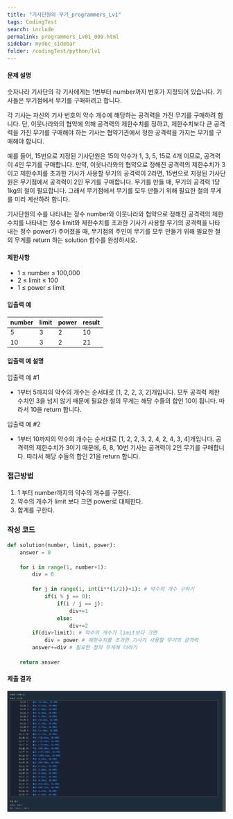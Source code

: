 ```yaml
---
title: "기사단원의 무기_programmers_Lv1"
tags: CodingTest
search: include
permalink: programmers_Lv01_009.html
sidebar: mydoc_sidebar
folder: /codingTest/python/lv1
---
```



#### 문제 설명 <br>

숫자나라 기사단의 각 기사에게는 1번부터 number까지 번호가 지정되어 있습니다. 기사들은 무기점에서 무기를 구매하려고 합니다.

각 기사는 자신의 기사 번호의 약수 개수에 해당하는 공격력을 가진 무기를 구매하려 합니다. 단, 이웃나라와의 협약에 의해 공격력의 제한수치를 정하고, 제한수치보다 큰 공격력을 가진 무기를 구매해야 하는 기사는 협약기관에서 정한 공격력을 가지는 무기를 구매해야 합니다.

예를 들어, 15번으로 지정된 기사단원은 15의 약수가 1, 3, 5, 15로 4개 이므로, 공격력이 4인 무기를 구매합니다. 만약, 이웃나라와의 협약으로 정해진 공격력의 제한수치가 3이고 제한수치를 초과한 기사가 사용할 무기의 공격력이 2라면, 15번으로 지정된 기사단원은 무기점에서 공격력이 2인 무기를 구매합니다. 무기를 만들 때, 무기의 공격력 1당 1kg의 철이 필요합니다. 그래서 무기점에서 무기를 모두 만들기 위해 필요한 철의 무게를 미리 계산하려 합니다.

기사단원의 수를 나타내는 정수 number와 이웃나라와 협약으로 정해진 공격력의 제한수치를 나타내는 정수 limit와 제한수치를 초과한 기사가 사용할 무기의 공격력을 나타내는 정수 power가 주어졌을 때, 무기점의 주인이 무기를 모두 만들기 위해 필요한 철의 무게를 return 하는 solution 함수를 완성하시오.

#### 제한사항 <br>

- 1 ≤ number ≤ 100,000
- 2 ≤ limit ≤ 100
- 1 ≤ power ≤ limit

#### 입출력 예 <br>
  
number|	limit|	power|	result
---|---|---|---
5|	3|	2|	10
10|	3|	2|	21

#### 입출력 예 설명 <br>

입출력 예 #1
- 1부터 5까지의 약수의 개수는 순서대로 [1, 2, 2, 3, 2]개입니다. 모두 공격력 제한 수치인 3을 넘지 않기 때문에 필요한 철의 무게는 해당 수들의 합인 10이 됩니다. 따라서 10을 return 합니다.

입출력 예 #2
- 1부터 10까지의 약수의 개수는 순서대로 [1, 2, 2, 3, 2, 4, 2, 4, 3, 4]개입니다. 공격력의 제한수치가 3이기 때문에, 6, 8, 10번 기사는 공격력이 2인 무기를 구매합니다. 따라서 해당 수들의 합인 21을 return 합니다.
### 접근방법 <br>

1. 1 부터 number까지의 약수의 개수를 구한다.
2. 약수의 개수가 limit 보다 크면 power로 대체한다.
3. 합계를 구한다.

### 작성 코드 <br>

```python
def solution(number, limit, power):
    answer = 0
    
    for i in range(1, number+1):
        div = 0
        
        for j in range(1, int(i**(1/2))+1): # 약수의 개수 구하기
            if(i % j == 0):
                if(i / j == j):
                    div+=1
                else:
                    div+=2
        if(div>limit): # 약수의 개수가 limit보다 크면 
            div = power # 제한수치를 초과한 기사가 사용할 무기의 공격력
        answer+=div # 필요한 철의 무게에 더하기
        
    return answer
```

#### 제출 결과

![제출 결과](\images\programmers_Lv01_009.png)





